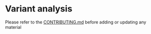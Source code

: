 Variant analysis
================

Please refer to the [CONTRIBUTING.md](../CONTRIBUTING.md) before adding or updating any material